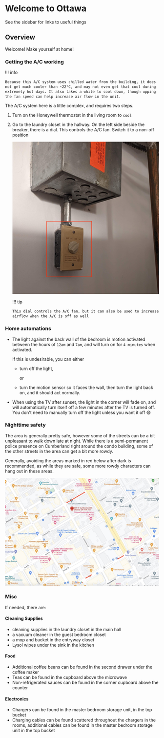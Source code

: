# Welcome to Ottawa

See the sidebar for links to useful things

## Overview

Welcome! Make yourself at home!

### Getting the A/C working

!!! info

    Because this A/C system uses chilled water from the building, it does not get much cooler than ~22°C, and may not even get that cool during extremely hot days. It also takes a while to cool down, though upping the fan speed can help increase air flow in the unit.

The A/C system here is a little complex, and requires two steps.

1.  Turn on the Honeywell thermostat in the living room to `cool`

2.  Go to the laundry closet in the hallway. On the left side beside the breaker, there is a dial. This controls the A/C fan. Switch it to a non-off position

    ![](images/Ac%20fan%20control.jpg)

    !!! tip

        This dial controls the A/C fan, but it can also be used to increase airflow when the A/C is off as well

### Home automations

- The light against the back wall of the bedroom is motion activated between the hours of `12am` and `7am`, and will turn on for `4 minutes` when activated.

    If this is undesirable, you can either

    - turn off the light,

      or

    - turn the motion sensor so it faces the wall, then turn the light back on, and it should act normally.

- When using the TV after sunset, the light in the corner will fade on, and will automatically turn itself off a few minutes after the TV is turned off. You don't need to manually turn off the light unless you want it off :smile:

### Nighttime safety

The area is generally pretty safe, however some of the streets can be a bit unpleasant to walk down late at night. While there is a semi-permanent police presence on Cumberland right around the condo building, some of the other streets in the area can get a bit more rowdy.

Generally, avoiding the areas marked in red below after dark is recommended, as while they are safe, some more rowdy characters can hang out in these areas.

![map with marked areas](./images/areas%20to%20avoid.jpg)

### Misc

If needed, there are:

#### Cleaning Supplies

- cleaning supplies in the laundry closet in the main hall
- a vacuum cleaner in the guest bedroom closet
- a mop and bucket in the entryway closet
- Lysol wipes under the sink in the kitchen

#### Food
- Additional coffee beans can be found in the second drawer under the coffee maker
- Teas can be found in the cupboard above the microwave
- Non-refrigerated sauces can be found in the corner cupboard above the counter

#### Electronics

- Chargers can be found in the master bedroom storage unit, in the top bucket
- Charging cables can be found scattered throughout the chargers in the rooms, additional cables can be found in the master bedroom storage unit in the top bucket